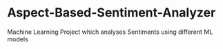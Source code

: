 # Aspect-Based-Sentiment-Analyzer
Machine Learning Project which analyses Sentiments using different ML models 
